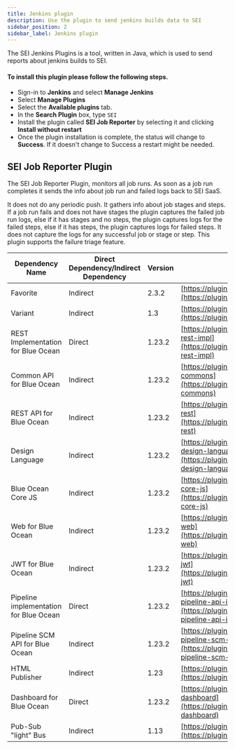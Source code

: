 ```yaml
---
title: Jenkins plugin
description: Use the plugin to send jenkins builds data to SEI
sidebar_position: 2
sidebar_label: Jenkins plugin
---
```


The SEI Jenkins Plugins is a tool, written in Java, which is used to send reports about jenkins builds to SEI.

#### **To install this plugin please follow the following steps.**

* Sign-in to **Jenkins** and select **Manage Jenkins**
* Select **Manage Plugins**
* Select the **Available plugins** tab.
* In the **Search Plugin** box, type `SEI`
* Install the plugin called **SEI Job Reporter** by selecting it and clicking **Install without restart**
* Once the plugin installation is complete, the status will change to **Success**. If it doesn't change to Success a restart might be needed.

## SEI Job Reporter Plugin

The SEI Job Reporter Plugin, monitors all job runs. As soon as a job run completes it sends the info about job run and failed logs back to SEI SaaS. 

It does not do any periodic push. It gathers info about job stages and steps. If a job run fails and does not have stages the plugin captures the failed job run logs, else if it has stages and no steps, the plugin captures logs for the failed steps, else if it has steps, the plugin captures logs for failed steps. It does not capture the logs for any successful job or stage or step. This plugin supports the failure triage feature.

| Dependency Name                        | Direct Dependency/Indirect Dependency | Version | URL                                                                                                              |
| - | - | - | - |
| Favorite                               | Indirect                              | 2.3.2   | [https://plugins.jenkins.io/favorite](https://plugins.jenkins.io/favorite)                                       |
| Variant                                | Indirect                              | 1.3     | [https://plugins.jenkins.io/variant](https://plugins.jenkins.io/variant)                                         |
| REST Implementation for Blue Ocean     | Direct                                | 1.23.2  | [https://plugins.jenkins.io/blueocean-rest-impl](https://plugins.jenkins.io/blueocean-rest-impl)                 |
| Common API for Blue Ocean              | Indirect                              | 1.23.2  | [https://plugins.jenkins.io/blueocean-commons](https://plugins.jenkins.io/blueocean-commons)                     |
| REST API for Blue Ocean                | Indirect                              | 1.23.2  | [https://plugins.jenkins.io/blueocean-rest](https://plugins.jenkins.io/blueocean-rest)                           |
| Design Language                        | Indirect                              | 1.23.2  | [https://plugins.jenkins.io/jenkins-design-language](https://plugins.jenkins.io/jenkins-design-language)         |
| Blue Ocean Core JS                     | Indirect                              | 1.23.2  | [https://plugins.jenkins.io/blueocean-core-js](https://plugins.jenkins.io/blueocean-core-js)                     |
| Web for Blue Ocean                     | Indirect                              | 1.23.2  | [https://plugins.jenkins.io/blueocean-web](https://plugins.jenkins.io/blueocean-web)                             |
| JWT for Blue Ocean                     | Indirect                              | 1.23.2  | [https://plugins.jenkins.io/blueocean-jwt](https://plugins.jenkins.io/blueocean-jwt)                             |
| Pipeline implementation for Blue Ocean | Direct                                | 1.23.2  | [https://plugins.jenkins.io/blueocean-pipeline-api-impl](https://plugins.jenkins.io/blueocean-pipeline-api-impl) |
| Pipeline SCM API for Blue Ocean        | Indirect                              | 1.23.2  | [https://plugins.jenkins.io/blueocean-pipeline-scm-api](https://plugins.jenkins.io/blueocean-pipeline-scm-api)   |
| HTML Publisher                         | Indirect                              | 1.23    | [https://plugins.jenkins.io/htmlpublisher](https://plugins.jenkins.io/htmlpublisher)                             |
| Dashboard for Blue Ocean               | Direct                                | 1.23.2  | [https://plugins.jenkins.io/blueocean-dashboard](https://plugins.jenkins.io/blueocean-dashboard)                 |
| Pub-Sub "light" Bus                    | Indirect                              | 1.13    | [https://plugins.jenkins.io/pubsub-light](https://plugins.jenkins.io/pubsub-light)                               |